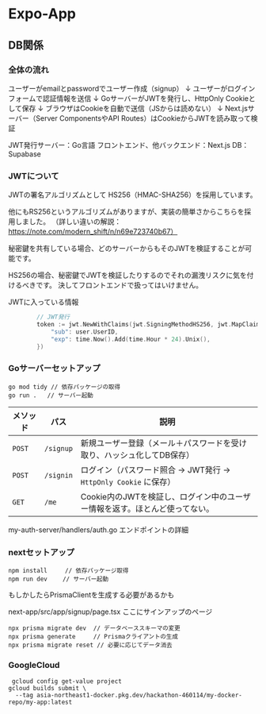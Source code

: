 # Expo-App
## DB関係
### 全体の流れ
ユーザーがemailとpasswordでユーザー作成（signup）
↓
ユーザーがログインフォームで認証情報を送信
↓
GoサーバーがJWTを発行し、HttpOnly Cookieとして保存
↓
ブラウザはCookieを自動で送信（JSからは読めない）
↓
Next.jsサーバー（Server ComponentsやAPI Routes）はCookieからJWTを読み取って検証

JWT発行サーバー：Go言語
フロントエンド、他バックエンド：Next.js
DB：Supabase

### JWTについて

JWTの署名アルゴリズムとして HS256（HMAC-SHA256）を採用しています。

他にもRS256というアルゴリズムがありますが、実装の簡単さからこちらを採用しました。
（詳しい違いの解説：https://note.com/modern_shift/n/n69e723740b67）

秘密鍵を共有している場合、どのサーバーからもそのJWTを検証することが可能です。

HS256の場合、秘密鍵でJWTを検証したりするのでそれの漏洩リスクに気を付けるべきです。
決してフロントエンドで扱ってはいけません。

JWTに入っている情報
```my-auth-server/handlers/auth.go
		// JWT発行
		token := jwt.NewWithClaims(jwt.SigningMethodHS256, jwt.MapClaims{
			"sub": user.UserID,
			"exp": time.Now().Add(time.Hour * 24).Unix(),
		})
```

### Goサーバーセットアップ

```
go mod tidy // 依存パッケージの取得
go run .   // サーバー起動
```

| メソッド   | パス        | 説明                                              |
| ------ | --------- | ----------------------------------------------- |
| `POST` | `/signup` | 新規ユーザー登録（メール＋パスワードを受け取り、ハッシュ化してDB保存）            |
| `POST` | `/signin` | ログイン（パスワード照合 → JWT発行 → `HttpOnly Cookie` に保存）   |
| `GET`  | `/me`     | Cookie内のJWTを検証し、ログイン中のユーザー情報を返す。ほとんど使ってない。                 |

my-auth-server/handlers/auth.go
エンドポイントの詳細


### nextセットアップ

```
npm install     // 依存パッケージ取得
npm run dev 　　// サーバー起動
```
もしかしたらPrismaClientを生成する必要があるかも

next-app/src/app/signup/page.tsx
ここにサインアップのページ

```
npx prisma migrate dev  // データベーススキーマの変更
npx prisma generate     // Prismaクライアントの生成
npx prisma migrate reset // 必要に応じてデータ消去
```

### GoogleCloud
```
 gcloud config get-value project
gcloud builds submit \
  --tag asia-northeast1-docker.pkg.dev/hackathon-460114/my-docker-repo/my-app:latest
```
